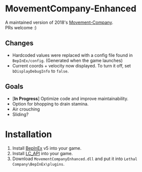 # MovementCompany-Enhanced
A maintained version of 2018's [Movement-Company](https://github.com/u-2018/Movement-Company).<br>
PRs welcome :)

## Changes
- Hardcoded values were replaced with a config file found in `BepInEx/config`. (Generated when the game launches)
- Current coords + velocity now displayed. To turn it off, set `bDisplayDebugInfo` to `false`.

## Goals
- [**In Progress**] Optimize code and improve maintainability.
- Option for bhopping to drain stamina.
- Air crouching
- Sliding?

# Installation
1. Install [BepInEx](https://github.com/BepInEx/BepInEx/releases) v5 into your game.
2. Install [LC_API](https://thunderstore.io/c/lethal-company/p/2018/LC_API/) into your game.
3. Download `MovementCompanyEnhanced.dll` and put it into `Lethal Company\BepInEx\plugins`.
